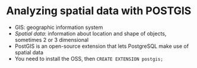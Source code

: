 # Analyzing spatial data with POSTGIS 

- GIS: geographic information system 
- _Spatial data_: information about location and shape of objects, sometimes 2 or 3 dimensional 
- PostGIS is an open-source extension that lets PostgreSQL make use of spatial data 
- You need to install the OSS, then `CREATE EXTENSION postgis;` 